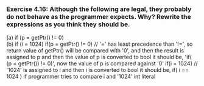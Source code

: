 ### Exercise 4.16: Although the following are legal, they probably do not behave as the programmer expects. Why? Rewrite the expressions as you think they should be.
(a) if (p = getPtr() != 0)  
(b) if (i = 1024)
    if(p = getPtr() != 0)  // '=' has least precedence than '!=', so return value of getPtr() will be compared with '0', 
                                and then the result is assigned to p and then the value of p is converted to bool
    it should be, 'if( (p = getPtr()) != 0)', now the value of p is compared against '0'
    if(i = 1024)    //  '1024' is assigned to i and then i is converted to bool
    it should be, if( i == 1024 ) if programmer tries to compare i and '1024' int literal



